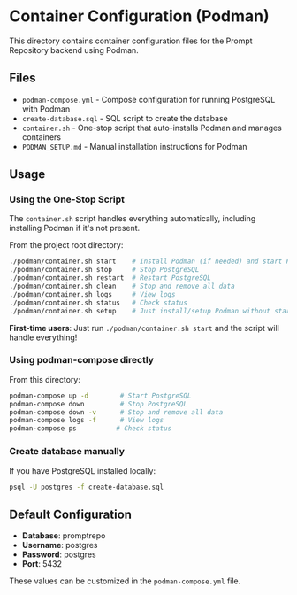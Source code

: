 # Container Configuration (Podman)

This directory contains container configuration files for the Prompt Repository backend using Podman.

## Files

- `podman-compose.yml` - Compose configuration for running PostgreSQL with Podman
- `create-database.sql` - SQL script to create the database
- `container.sh` - One-stop script that auto-installs Podman and manages containers
- `PODMAN_SETUP.md` - Manual installation instructions for Podman

## Usage

### Using the One-Stop Script

The `container.sh` script handles everything automatically, including installing Podman if it's not present.

From the project root directory:
```bash
./podman/container.sh start    # Install Podman (if needed) and start PostgreSQL
./podman/container.sh stop     # Stop PostgreSQL
./podman/container.sh restart  # Restart PostgreSQL
./podman/container.sh clean    # Stop and remove all data
./podman/container.sh logs     # View logs
./podman/container.sh status   # Check status
./podman/container.sh setup    # Just install/setup Podman without starting containers
```

**First-time users**: Just run `./podman/container.sh start` and the script will handle everything!

### Using podman-compose directly

From this directory:
```bash
podman-compose up -d        # Start PostgreSQL
podman-compose down         # Stop PostgreSQL
podman-compose down -v      # Stop and remove all data
podman-compose logs -f      # View logs
podman-compose ps          # Check status
```

### Create database manually
If you have PostgreSQL installed locally:
```bash
psql -U postgres -f create-database.sql
```

## Default Configuration

- **Database**: promptrepo
- **Username**: postgres
- **Password**: postgres
- **Port**: 5432

These values can be customized in the `podman-compose.yml` file.
